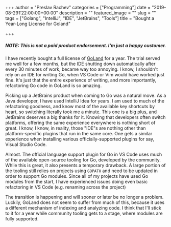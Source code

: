 +++
author = "Preslav Rachev"
categories = ["Programming"]
date = "2019-08-29T22:00:00+00:00"
description = ""
featured_image = ""
slug = ""
tags = ["Golang", "IntelliJ", "IDE", "JetBrains", "Tools"]
title = "Bought a Year-Long License for Goland"

+++

##### NOTE: This is not a paid product endorsement. I'm just a happy customer.

I have recently bought a full license of [GoLand](https://www.jetbrains.com/go/) for a year. The trial served me well for a few months, but the IDE shutting down automatically after every 30 minutes of work, became way too annoying. I know, I shouldn't rely on an IDE for writing Go, when VS Code or Vim would have worked just fine. It's just that the entire experience of writing, and more importantly, refactoring Go code in GoLand is so amazing.

Picking up a JetBrains product when coming to Go was a natural move. As a Java developer, I have used IntelliJ Idea for years. I am used to much of the refactoring goodness, and know most of the available key shortcuts by heart, so switching literally took me a minute. This one is a big plus, and JetBrains deserves a big thanks for it. Knowing that developers often switch platforms, offering the same experience everywhere is nothing short of great. I know, I know, in reality, those "IDE"s are nothing other than platform-specific plugins that run in the same core. One gets a similar experience when installing various officially-supported plugins for say, Visual Studio Code.

Almost. The official language support plugin for Go in VS Code uses much of the available open-source tooling for Go, developed by the community. While this is great, it also presents a temporary drawback. A large portion of the tooling still relies on projects using `GOPATH` and need to be updated in order to support Go modules. Since all of my projects have used Go modules from the start, I have experienced issues doing even basic refactoring in VS Code (e.g. renaming across the project)

The transition is happening and will sooner or later be no longer a problem. Luckily, GoLand does not seem to suffer from much of this, because it uses a different mechanism of indexing and analyzing code. I think that I'll stick to it for a year while community tooling gets to a stage, where modules are fully supported.
